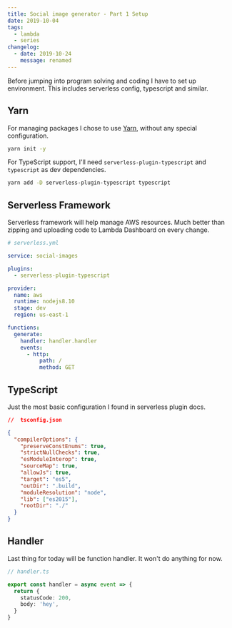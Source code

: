 ```yaml
---
title: Social image generator - Part 1 Setup
date: 2019-10-04
tags:
  - lambda
  - series
changelog:
  - date: 2019-10-24
    message: renamed
---
```


Before jumping into program solving and coding I have to set up environment. This includes serverless config, typescript and similar.

## Yarn

For managing packages I chose to use [Yarn](https://yarnpkg.com/lang/en/), without any special configuration.

```bash
yarn init -y
```

For TypeScript support, I'll need `serverless-plugin-typescript` and `typescript` as dev dependencies.

```bash
yarn add -D serverless-plugin-typescript typescript
```

## Serverless Framework

Serverless framework will help manage AWS resources. Much better than zipping and uploading code to Lambda Dashboard on every change.

```yaml
# serverless.yml

service: social-images

plugins:
  - serverless-plugin-typescript

provider:
  name: aws
  runtime: nodejs8.10
  stage: dev
  region: us-east-1

functions:
  generate:
    handler: handler.handler
    events:
      - http:
          path: /
          method: GET
```

## TypeScript

Just the most basic configuration I found in serverless plugin docs.

```json
//  tsconfig.json

{
  "compilerOptions": {
    "preserveConstEnums": true,
    "strictNullChecks": true,
    "esModuleInterop": true,
    "sourceMap": true,
    "allowJs": true,
    "target": "es5",
    "outDir": ".build",
    "moduleResolution": "node",
    "lib": ["es2015"],
    "rootDir": "./"
  }
}
```

## Handler

Last thing for today will be function handler. It won't do anything for now.

```typescript
// handler.ts

export const handler = async event => {
  return {
    statusCode: 200,
    body: 'hey',
  }
}
```
